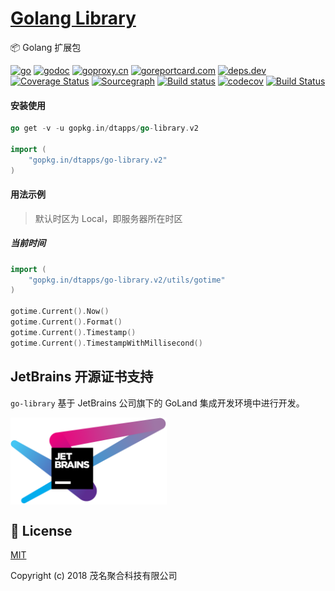 <h1>
<a href="https://www.dtapp.net/">Golang Library</a>
</h1>

📦 Golang 扩展包

[comment]: <> (go)
[![go](https://github.com/dtapps/go-library/actions/workflows/go.yml/badge.svg)](https://github.com/dtapps/go-library/actions/workflows/go.yml)
[![godoc](https://pkg.go.dev/badge/gopkg.in/dtapps/go-library.v2?status.svg)](https://pkg.go.dev/gopkg.in/dtapps/go-library.v2)
[![goproxy.cn](https://goproxy.cn/stats/gopkg.in/dtapps/go-library.v2/badges/download-count.svg)](https://goproxy.cn/stats/gopkg.in/dtapps/go-library.v2)
[![goreportcard.com](https://goreportcard.com/badge/gopkg.in/dtapps/go-library.v2)](https://goreportcard.com/report/gopkg.in/dtapps/go-library.v2)
[![deps.dev](https://img.shields.io/badge/deps-go-red.svg)](https://deps.dev/go/github.com%2Fdtapps%2Fgo-library)
[![Coverage Status](https://coveralls.io/repos/github/dtapps/go-library/badge.svg?branch=master)](https://coveralls.io/github/dtapps/go-library?branch=master)
[![Sourcegraph](https://sourcegraph.com/github.com/dtapps/go-library/-/badge.svg)](https://sourcegraph.com/github.com/dtapps/go-library?badge)
[![Build status](https://ci.appveyor.com/api/projects/status/d6rq6xynt8wkev5k?svg=true)](https://ci.appveyor.com/project/dtapps/go-library)
[![codecov](https://codecov.io/gh/dtapps/go-library/branch/master/graph/badge.svg?token=BrtbyKKPQX)](https://codecov.io/gh/dtapps/go-library)
[![Build Status](https://app.travis-ci.com/dtapps/go-library.svg?branch=master)](https://app.travis-ci.com/dtapps/go-library)

#### 安装使用

```go
go get -v -u gopkg.in/dtapps/go-library.v2

import (
    "gopkg.in/dtapps/go-library.v2"
)
```

#### 用法示例

> 默认时区为 Local，即服务器所在时区

##### 当前时间

```go
import (
	"gopkg.in/dtapps/go-library.v2/utils/gotime"
)

gotime.Current().Now()
gotime.Current().Format()
gotime.Current().Timestamp()
gotime.Current().TimestampWithMillisecond()
```

## JetBrains 开源证书支持

`go-library` 基于 JetBrains 公司旗下的 GoLand 集成开发环境中进行开发。

<a href="https://www.jetbrains.com/?from=kubeadm-ha" target="_blank">
<img src="https://raw.githubusercontent.com/panjf2000/illustrations/master/jetbrains/jetbrains-variant-4.png" width="250" align="middle"/>
</a>

## 🔑 License

[MIT](https://gopkg.in/dtapps/go-library.v2/blob/master/LICENSE)

Copyright (c) 2018 茂名聚合科技有限公司